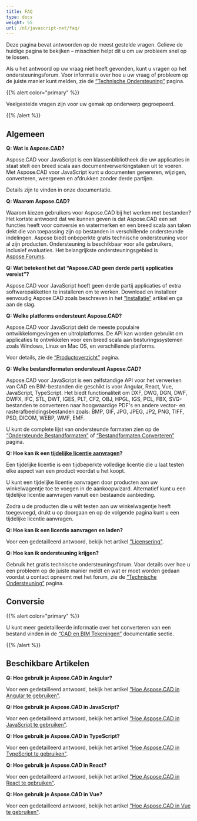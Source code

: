 ```yaml
---
title: FAQ
type: docs
weight: 55
url: /nl/javascript-net/faq/
---
```


Deze pagina bevat antwoorden op de meest gestelde vragen. Gelieve de huidige pagina te bekijken – misschien helpt dit u om uw probleem snel op te lossen.

Als u het antwoord op uw vraag niet heeft gevonden, kunt u vragen op het ondersteuningsforum. Voor informatie over hoe u uw vraag of probleem op de juiste manier kunt melden, zie de [“Technische Ondersteuning”](/nl/cad/javascript-net/technical-support) pagina.

{{% alert color="primary" %}} 

Veelgestelde vragen zijn voor uw gemak op onderwerp gegroepeerd.

{{% /alert %}}

## **Algemeen**
**Q: Wat is Aspose.CAD?**

Aspose.CAD voor JavaScript is een klassenbibliotheek die uw applicaties in staat stelt een breed scala aan documentverwerkingstaken uit te voeren. Met Aspose.CAD voor JavaScript kunt u documenten genereren, wijzigen, converteren, weergeven en afdrukken zonder derde partijen.

Details zijn te vinden in onze documentatie.

**Q: Waarom Aspose.CAD?**

Waarom kiezen gebruikers voor Aspose.CAD bij het werken met bestanden?
Het kortste antwoord dat we kunnen geven is dat Aspose.CAD een set functies heeft voor conversie en watermerken en een breed scala aan taken dekt die van toepassing zijn op bestanden in verschillende ondersteunde indelingen.
Aspose biedt onbeperkte gratis technische ondersteuning voor al zijn producten.
Ondersteuning is beschikbaar voor alle gebruikers, inclusief evaluaties. Het belangrijkste ondersteuningsgebied is [Aspose.Forums](https://forum.aspose.com/c/cad/19).

**Q: Wat betekent het dat “Aspose.CAD geen derde partij applicaties vereist”?**

Aspose.CAD voor JavaScript hoeft geen derde partij applicaties of extra softwarepakketten te installeren om te werken. Download en installeer eenvoudig Aspose.CAD zoals beschreven in het [”Installatie”](/nl/cad/javascript-net/installation/) artikel en ga aan de slag.

**Q: Welke platforms ondersteunt Aspose.CAD?**

Aspose.CAD voor JavaScript dekt de meeste populaire ontwikkelomgevingen en uitrolplatforms. De API kan worden gebruikt om applicaties te ontwikkelen voor een breed scala aan besturingssystemen zoals Windows, Linux en Mac OS, en verschillende platforms.

Voor details, zie de [“Productoverzicht”](/nl/cad/javascript-net/product-overview/) pagina.

**Q: Welke bestandformaten ondersteunt Aspose.CAD?**

Aspose.CAD voor JavaScript is een zelfstandige API voor het verwerken van CAD en BIM-bestanden die geschikt is voor Angular, React, Vue, JavaScript, TypeScript. 
Het biedt functionaliteit om DXF, DWG, DGN, DWF, DWFX, IFC, STL, DWT, IGES, PLT, CF2, OBJ, HPGL, IGS, PCL, FBX, SVG-bestanden te converteren naar hoogwaardige PDF's en andere vector- en rasterafbeeldingsbestanden zoals: BMP, GIF, JPG, JPEG, JP2, PNG, TIFF, PSD, DICOM, WEBP, WMF, EMF. 

U kunt de complete lijst van ondersteunde formaten zien op de [“Ondersteunde Bestandformaten”](/nl/cad/javascript-net/supported-file-formats/) of [“Bestandformaten Converteren”](/nl/cad/javascript-net/converting-file-formats/) pagina.

**Q: Hoe kan ik een [tijdelijke licentie aanvragen](https://purchase.aspose.com/temporary-license/)?**

Een tijdelijke licentie is een tijdbeperkte volledige licentie die u laat testen elke aspect van een product voordat u het koopt.

U kunt een tijdelijke licentie aanvragen door producten aan uw winkelwagentje toe te voegen in de aankoopwizard. Alternatief kunt u een tijdelijke licentie aanvragen vanuit een bestaande aanbieding.

Zodra u de producten die u wilt testen aan uw winkelwagentje heeft toegevoegd, drukt u op doorgaan en op de volgende pagina kunt u een tijdelijke licentie aanvragen.

**Q: Hoe kan ik een licentie aanvragen en laden?**

Voor een gedetailleerd antwoord, bekijk het artikel ["Licensering"](/nl/cad/javascript-net/licensing/).

**Q: Hoe kan ik ondersteuning krijgen?**

Gebruik het gratis technische ondersteuningsforum. Voor details over hoe u een probleem op de juiste manier meldt en wat er moet worden gedaan voordat u contact opneemt met het forum, zie de [“Technische Ondersteuning”](/nl/cad/javascript-net/technical-support) pagina.

## **Conversie**

{{% alert color="primary" %}} 

U kunt meer gedetailleerde informatie over het converteren van een bestand vinden in de [“CAD en BIM Tekeningen”](/nl/cad/javascript-net/cad-and-bim-drawings/) documentatie sectie.

{{% /alert %}}

## **Beschikbare Artikelen**

**Q: Hoe gebruik je Aspose.CAD in Angular?**

Voor een gedetailleerd antwoord, bekijk het artikel ["Hoe Aspose.CAD in Angular te gebruiken"](/nl/cad/javascript-net/how-to-use-aspose-cad-in-angular/).

**Q: Hoe gebruik je Aspose.CAD in JavaScript?**

Voor een gedetailleerd antwoord, bekijk het artikel ["Hoe Aspose.CAD in JavaScript te gebruiken"](/nl/cad/javascript-net/how-to-run-aspose-cad-in-javascript/).

**Q: Hoe gebruik je Aspose.CAD in TypeScript?**

Voor een gedetailleerd antwoord, bekijk het artikel ["Hoe Aspose.CAD in TypeScript te gebruiken"](/nl/cad/javascript-net/how-to-use-aspose-cad-in-typescript/).

**Q: Hoe gebruik je Aspose.CAD in React?**

Voor een gedetailleerd antwoord, bekijk het artikel ["Hoe Aspose.CAD in React te gebruiken"](/nl/cad/javascript-net/how-to-use-aspose-cad-in-react/).

**Q: Hoe gebruik je Aspose.CAD in Vue?**

Voor een gedetailleerd antwoord, bekijk het artikel ["Hoe Aspose.CAD in Vue te gebruiken"](/nl/cad/javascript-net/how-to-use-aspose-cad-in-vue/).
